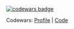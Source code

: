 [![codewars badge](https://www.codewars.com/users/azimut/badges/large)](https://www.codewars.com/users/azimut)

Codewars: [Profile](https://www.codewars.com/users/azimut) | [Code](https://github.com/azimut/challenges)
